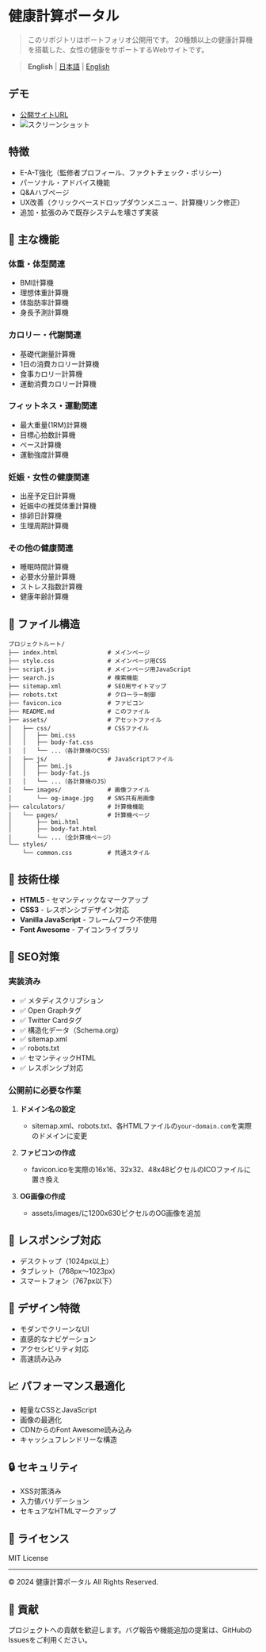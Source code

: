 # 健康計算ポータル

> このリポジトリはポートフォリオ公開用です。
> 20種類以上の健康計算機を搭載した、女性の健康をサポートするWebサイトです。

> **English** | [日本語](README.md) | [English](README.en.md)

## デモ
- [公開サイトURL](https://minna-no-kenko.com/)
- ![スクリーンショット](assets/images/screenshot-desktop.png)

## 特徴
- E-A-T強化（監修者プロフィール、ファクトチェック・ポリシー）
- パーソナル・アドバイス機能
- Q&Aハブページ
- UX改善（クリックベースドロップダウンメニュー、計算機リンク修正）
- 追加・拡張のみで既存システムを壊さず実装

## 🎯 主な機能

### 体重・体型関連
- BMI計算機
- 理想体重計算機
- 体脂肪率計算機
- 身長予測計算機

### カロリー・代謝関連
- 基礎代謝量計算機
- 1日の消費カロリー計算機
- 食事カロリー計算機
- 運動消費カロリー計算機

### フィットネス・運動関連
- 最大重量(1RM)計算機
- 目標心拍数計算機
- ペース計算機
- 運動強度計算機

### 妊娠・女性の健康関連
- 出産予定日計算機
- 妊娠中の推奨体重計算機
- 排卵日計算機
- 生理周期計算機

### その他の健康関連
- 睡眠時間計算機
- 必要水分量計算機
- ストレス指数計算機
- 健康年齢計算機

## 📁 ファイル構造

```
プロジェクトルート/
├── index.html              # メインページ
├── style.css               # メインページ用CSS
├── script.js               # メインページ用JavaScript
├── search.js               # 検索機能
├── sitemap.xml             # SEO用サイトマップ
├── robots.txt              # クローラー制御
├── favicon.ico             # ファビコン
├── README.md               # このファイル
├── assets/                 # アセットファイル
│   ├── css/                # CSSファイル
│   │   ├── bmi.css
│   │   ├── body-fat.css
│   │   └── ...（各計算機のCSS）
│   ├── js/                 # JavaScriptファイル
│   │   ├── bmi.js
│   │   ├── body-fat.js
│   │   └── ...（各計算機のJS）
│   └── images/             # 画像ファイル
│       └── og-image.jpg    # SNS共有用画像
├── calculators/            # 計算機機能
│   └── pages/              # 計算機ページ
│       ├── bmi.html
│       ├── body-fat.html
│       └── ...（全計算機ページ）
└── styles/
    └── common.css          # 共通スタイル
```

## 🔧 技術仕様

- **HTML5** - セマンティックなマークアップ
- **CSS3** - レスポンシブデザイン対応
- **Vanilla JavaScript** - フレームワーク不使用
- **Font Awesome** - アイコンライブラリ

## 🚀 SEO対策

### 実装済み
- ✅ メタディスクリプション
- ✅ Open Graphタグ
- ✅ Twitter Cardタグ
- ✅ 構造化データ（Schema.org）
- ✅ sitemap.xml
- ✅ robots.txt
- ✅ セマンティックHTML
- ✅ レスポンシブ対応

### 公開前に必要な作業
1. **ドメイン名の設定**
   - sitemap.xml、robots.txt、各HTMLファイルの`your-domain.com`を実際のドメインに変更

2. **ファビコンの作成**
   - favicon.icoを実際の16x16、32x32、48x48ピクセルのICOファイルに置き換え

3. **OG画像の作成**
   - assets/images/に1200x630ピクセルのOG画像を追加

## 📱 レスポンシブ対応

- デスクトップ（1024px以上）
- タブレット（768px〜1023px）
- スマートフォン（767px以下）

## 🎨 デザイン特徴

- モダンでクリーンなUI
- 直感的なナビゲーション
- アクセシビリティ対応
- 高速読み込み

## 📈 パフォーマンス最適化

- 軽量なCSSとJavaScript
- 画像の最適化
- CDNからのFont Awesome読み込み
- キャッシュフレンドリーな構造

## 🔒 セキュリティ

- XSS対策済み
- 入力値バリデーション
- セキュアなHTMLマークアップ

## 📝 ライセンス

MIT License

---

© 2024 健康計算ポータル All Rights Reserved.

## 🤝 貢献

プロジェクトへの貢献を歓迎します。バグ報告や機能追加の提案は、GitHubのIssuesをご利用ください。 